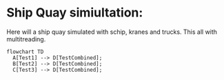 # Ship Quay simiultation:

Here will a ship quay simulated with schip, kranes and trucks. This all with multitreading.

```mermaid
flowchart TD
  A[Test1] --> D[TestCombined];
  B[Test2] --> D[TestCombined];
  C[Test3] --> D[TestCombined];
```

